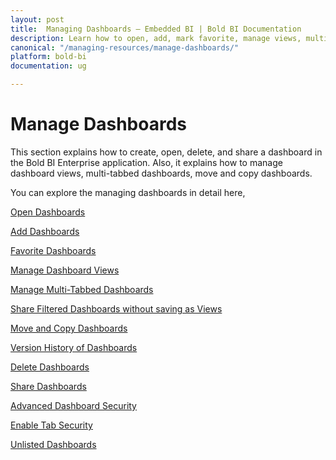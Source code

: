 ```yaml
---
layout: post
title:  Managing Dashboards – Embedded BI | Bold BI Documentation
description: Learn how to open, add, mark favorite, manage views, multi-tabbed dashboards, share, move, copy and clone dashboards in Bold BI deployed in your server.
canonical: "/managing-resources/manage-dashboards/"
platform: bold-bi
documentation: ug

---
```


# Manage Dashboards

This section explains how to create, open, delete, and share a dashboard in the Bold BI Enterprise application. Also, it explains how to manage dashboard views, multi-tabbed dashboards, move and copy dashboards.

You can explore the managing dashboards in detail here,

[Open Dashboards](/managing-resources/manage-dashboards/open-dashboards/)

[Add Dashboards](/managing-resources/manage-dashboards/add-dashboards/)

[Favorite Dashboards](/managing-resources/manage-dashboards/favorite-dashboards/)

[Manage Dashboard Views](/managing-resources/manage-dashboards/manage-dashboard-views/)

[Manage Multi-Tabbed Dashboards](/managing-resources/manage-dashboards/manage-multi-tabbed-dashboards/)

[Share Filtered Dashboards without saving as Views](/managing-resources/manage-dashboards/share-filtered-dashboards-without-save-views/)

[Move and Copy Dashboards](/managing-resources/manage-dashboards/move-and-copy-dashboards/)

[Version History of Dashboards](/managing-resources/manage-dashboards/version-history-of-dashboards/)

[Delete Dashboards](/managing-resources/manage-dashboards/delete-dashboards/)

[Share Dashboards](/managing-resources/manage-dashboards/share-dashboards/)

[Advanced Dashboard Security](/managing-resources/manage-dashboards/advanced-dashboard-security/)

[Enable Tab Security](/managing-resources/manage-dashboards/enable-tab-security/)

[Unlisted Dashboards](/managing-resources/manage-dashboards/unlisted-dashboards/)